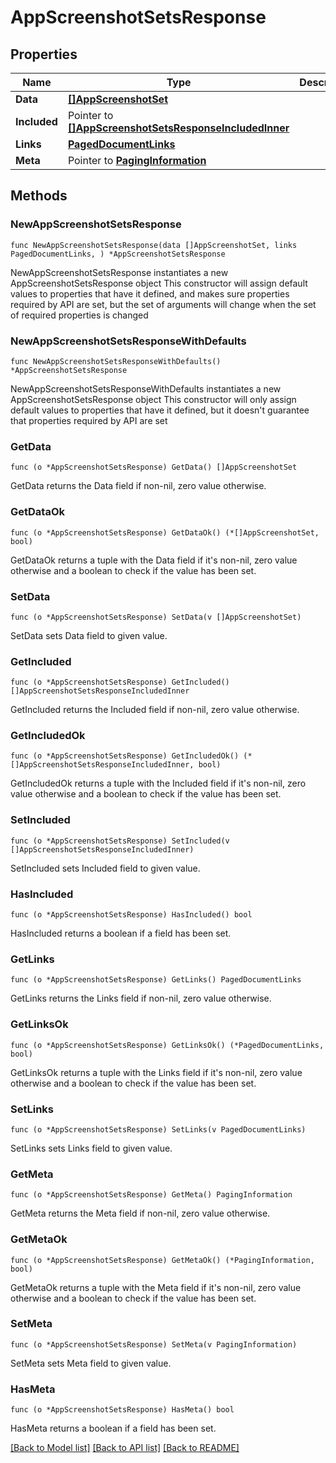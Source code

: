 # AppScreenshotSetsResponse

## Properties

Name | Type | Description | Notes
------------ | ------------- | ------------- | -------------
**Data** | [**[]AppScreenshotSet**](AppScreenshotSet.md) |  | 
**Included** | Pointer to [**[]AppScreenshotSetsResponseIncludedInner**](AppScreenshotSetsResponseIncludedInner.md) |  | [optional] 
**Links** | [**PagedDocumentLinks**](PagedDocumentLinks.md) |  | 
**Meta** | Pointer to [**PagingInformation**](PagingInformation.md) |  | [optional] 

## Methods

### NewAppScreenshotSetsResponse

`func NewAppScreenshotSetsResponse(data []AppScreenshotSet, links PagedDocumentLinks, ) *AppScreenshotSetsResponse`

NewAppScreenshotSetsResponse instantiates a new AppScreenshotSetsResponse object
This constructor will assign default values to properties that have it defined,
and makes sure properties required by API are set, but the set of arguments
will change when the set of required properties is changed

### NewAppScreenshotSetsResponseWithDefaults

`func NewAppScreenshotSetsResponseWithDefaults() *AppScreenshotSetsResponse`

NewAppScreenshotSetsResponseWithDefaults instantiates a new AppScreenshotSetsResponse object
This constructor will only assign default values to properties that have it defined,
but it doesn't guarantee that properties required by API are set

### GetData

`func (o *AppScreenshotSetsResponse) GetData() []AppScreenshotSet`

GetData returns the Data field if non-nil, zero value otherwise.

### GetDataOk

`func (o *AppScreenshotSetsResponse) GetDataOk() (*[]AppScreenshotSet, bool)`

GetDataOk returns a tuple with the Data field if it's non-nil, zero value otherwise
and a boolean to check if the value has been set.

### SetData

`func (o *AppScreenshotSetsResponse) SetData(v []AppScreenshotSet)`

SetData sets Data field to given value.


### GetIncluded

`func (o *AppScreenshotSetsResponse) GetIncluded() []AppScreenshotSetsResponseIncludedInner`

GetIncluded returns the Included field if non-nil, zero value otherwise.

### GetIncludedOk

`func (o *AppScreenshotSetsResponse) GetIncludedOk() (*[]AppScreenshotSetsResponseIncludedInner, bool)`

GetIncludedOk returns a tuple with the Included field if it's non-nil, zero value otherwise
and a boolean to check if the value has been set.

### SetIncluded

`func (o *AppScreenshotSetsResponse) SetIncluded(v []AppScreenshotSetsResponseIncludedInner)`

SetIncluded sets Included field to given value.

### HasIncluded

`func (o *AppScreenshotSetsResponse) HasIncluded() bool`

HasIncluded returns a boolean if a field has been set.

### GetLinks

`func (o *AppScreenshotSetsResponse) GetLinks() PagedDocumentLinks`

GetLinks returns the Links field if non-nil, zero value otherwise.

### GetLinksOk

`func (o *AppScreenshotSetsResponse) GetLinksOk() (*PagedDocumentLinks, bool)`

GetLinksOk returns a tuple with the Links field if it's non-nil, zero value otherwise
and a boolean to check if the value has been set.

### SetLinks

`func (o *AppScreenshotSetsResponse) SetLinks(v PagedDocumentLinks)`

SetLinks sets Links field to given value.


### GetMeta

`func (o *AppScreenshotSetsResponse) GetMeta() PagingInformation`

GetMeta returns the Meta field if non-nil, zero value otherwise.

### GetMetaOk

`func (o *AppScreenshotSetsResponse) GetMetaOk() (*PagingInformation, bool)`

GetMetaOk returns a tuple with the Meta field if it's non-nil, zero value otherwise
and a boolean to check if the value has been set.

### SetMeta

`func (o *AppScreenshotSetsResponse) SetMeta(v PagingInformation)`

SetMeta sets Meta field to given value.

### HasMeta

`func (o *AppScreenshotSetsResponse) HasMeta() bool`

HasMeta returns a boolean if a field has been set.


[[Back to Model list]](../README.md#documentation-for-models) [[Back to API list]](../README.md#documentation-for-api-endpoints) [[Back to README]](../README.md)


